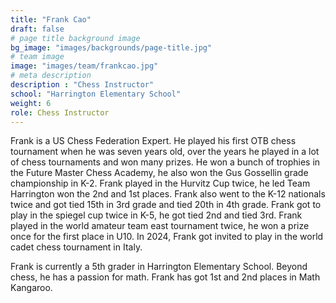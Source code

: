```yaml
---
title: "Frank Cao"
draft: false
# page title background image
bg_image: "images/backgrounds/page-title.jpg"
# team image
image: "images/team/frankcao.jpg"
# meta description
description : "Chess Instructor"
school: "Harrington Elementary School"
weight: 6
role: Chess Instructor
---
```

Frank is a US Chess Federation Expert. He played his first OTB chess tournament when he was seven years old, over the years he played in a lot of chess tournaments and won many prizes. He won a bunch of trophies in the Future Master Chess Academy, he also won the Gus Gossellin grade championship in K-2. Frank played in the Hurvitz Cup twice, he led Team Harrington won the 2nd and 1st places. Frank also went to the K-12 nationals twice and got tied 15th in 3rd grade and tied 20th in 4th grade. Frank got to play in the spiegel cup twice in K-5, he got tied 2nd and tied 3rd. Frank played in the world amateur team east tournament twice, he won a prize once for the first place in U10. In 2024, Frank got invited to play in the world cadet chess tournament in Italy.

Frank is currently a 5th grader in Harrington Elementary School. Beyond chess, he has a passion for math. Frank has got 1st and 2nd places in Math Kangaroo.  

